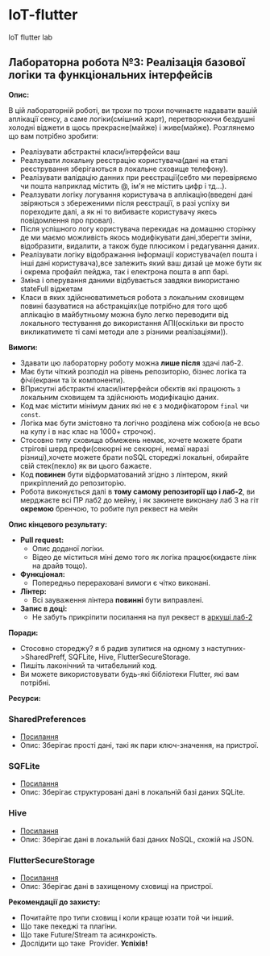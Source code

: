 # IoT-flutter
IoT flutter lab
## Лабораторна робота №3: Реалізація базової логіки та функціональних інтерфейсів

**Опис:**

В цій лабораторній роботі, ви трохи по трохи починаєте надавати вашій аплікації сенсу, а саме логіки(смішний жарт), перетворюючи бездушні холодні віджети в щось прекрасне(майже) і живе(майже). Розглянемо що вам потрібно зробити:

* Реалізувати абстрактні класи/інтерфейси ваш
* Реалзувати локальну реєстрацію користувача(дані на етапі реєстрування зберігаються в локальне сховище телефону).
* Реалізувати валідацію данних при реєстрації(себто ми перевіряємо чи пошта наприклад містить @, ім'я не містить цифр і тд...).
* Реалзувати логіку логування користувача в аплікацію(введені дані звіряються з збереженими після реєстрації, в разі успіху ви пореходите далі, а як ні то вибиваєте користувачу якесь повідомлення про провал).
* Після успішного логу користувача перекидає на домашню сторінку де ми маємо можливість якось модифікувати дані,зберегти зміни, відобразити, видалити, а також буде плюсиком і редагування даних.
* Реалізувати логіку відображання інформації користувача(ел пошта і інші дані користувача),все залежить який ваш дизай це може бути як і окрема профайл пейджа, так і електрона пошта в апп барі.
* Зміна і оперування даними відбувається завдяки використаню stateFull віджетам
* Класи в яких здійснюватиметься робота з локальним сховищем повині базуватися на абстракціях(це потрібно для того щоб аплікацію в майбутньому можна було легко переводити від локального тестування до використання АПІ(оскільки ви просто викликатимете ті самі методи але з різними реалізаціями)).


      
**Вимоги:**

* Здавати цю лабораторну роботу можна **лише після** здачі лаб-2.
* Має бути чіткий розподіл на рівень репозиторію, бізнес логіка та фічі(екрани та їх компоненти).
* ВПрисутні абстрактні класи/інтерфейси обєктів які працюють з локальним сховищем та здійснюють модифікацію даних.
* Код має містити мінімум даних які не є з модифікатором `final` чи `const`.
* Логіка має бути змістовно та логічно розділена між собою(а не всьо на купу і в нас клас на 1000+ строчок).
* Стосовно типу сховища обмежень немає, хочете можете брати стрігові шерд префи(секюрні не секюрні, немаї наразі різниці),хочете можете брати noSQL стореджі локальні, обирайте свій стек(пекло) як ви цього бажаєте.
* Код **повинен** бути відформатований згідно з лінтером, який прикріплений до репозиторію.
* Робота виконується далі в **тому самому репозиторії що і лаб-2**, ви мерджаєте всі ПР лаб2 до мейну, і як закинете виконану лаб 3 на гіт **окремою** бренчою, то робите пул реквест на мейн


**Опис кінцевого результату:**

* **Pull request:**
    * Опис доданої логіки.
    * Відео де міститься міні демо того як логіка працює(кидаєте лінк на драйв тощо).
* **Функціонал:**
    * Попередньо перераховані вимоги є чітко виконані.
* **Лінтер:**
    * Всі зауваження лінтера **повинні** бути виправлені.
* **Запис в доці:**
    * Не забуть прикріпити посилання на пул реквест в [аркуші лаб-2](https://docs.google.com/spreadsheets/d/1nLum3uuoCSpKLCqLspGZ3342FEsU7ccmgYB9I54pKOM/edit?usp=sharing)


**Поради:**

* Cтосовно стореджу? я б радив зупитися на одному з наступних->SharedPreff, SQFLite, Hive, FlutterSecureStorage.
* Пишіть лаконічний та читабельний код.
* Ви можете використовувати будь-які бібліотеки Flutter, які вам потрібні.


**Ресурси:**
### SharedPreferences
* [Посилання](https://pub.dev/packages/shared_preferences)
* Опис: Зберігає прості дані, такі як пари ключ-значення, на пристрої.

### SQFLite
* [Посилання](https://pub.dev/packages/sqflite)
* Опис: Зберігає структуровані дані в локальній базі даних SQLite.

### Hive
* [Посилання](https://pub.dev/packages/hive)
* Опис: Зберігає дані в локальній базі даних NoSQL, схожій на JSON.

### FlutterSecureStorage
* [Посилання](https://pub.dev/packages/flutter_secure_storage)
* Опис: Зберігає дані в захищеному сховищі на пристрої.

**Рекомендації до захисту:**

* Почитайте про типи сховищ і коли краще юзати той чи інший.
* Що таке пекеджі та плагіни.
* Що таке Future/Stream та асинхроність.
* Дослідити що таке  Provider.
**Успіхів!**
